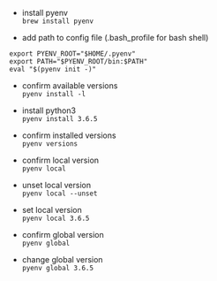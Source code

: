 - install pyenv  
`brew install pyenv`

- add path to config file (.bash_profile for bash shell)

```
export PYENV_ROOT="$HOME/.pyenv"
export PATH="$PYENV_ROOT/bin:$PATH"
eval "$(pyenv init -)"
```

- confirm available versions  
`pyenv install -l`

- install python3  
`pyenv install 3.6.5`


- confirm installed versions  
`pyenv versions`

- confirm local version  
`pyenv local`

- unset local version  
`pyenv local --unset`

- set local version  
`pyenv local 3.6.5`

- confirm global version  
`pyenv global `

- change global version  
`pyenv global 3.6.5`
